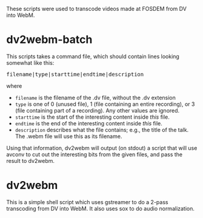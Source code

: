 These scripts were used to transcode videos made at FOSDEM from DV into WebM.

# dv2webm-batch

This scripts takes a command file, which should contain lines looking somewhat
like this:

<pre>
filename|type|starttime|endtime|description
</pre>

where

- `filename` is the filename of the .dv file, without the .dv
  extension
- `type` is one of 0 (unused file), 1 (file containing an
  entire recording), or 3 (file containing part of a recording). Any
  other values are ignored.
- `starttime` is the start of the interesting content inside _this_ file.
- `endtime` is the end of the interesting content inside _this_ file.
- `description` describes what the file contains; e.g., the title of the
  talk. The .webm file will use this as its filename.

Using that information, dv2webm will output (on stdout) a script that
will use avconv to cut out the interesting bits from the given files,
and pass the result to dv2webm.

# dv2webm

This is a simple shell script which uses gstreamer to do a 2-pass
transcoding from DV into WebM. It also uses sox to do audio
normalization.
